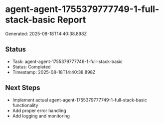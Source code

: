 # agent-agent-1755379777749-1-full-stack-basic Report

Generated: 2025-08-18T14:40:38.898Z

## Status
- Task: agent-agent-1755379777749-1-full-stack-basic
- Status: Completed
- Timestamp: 2025-08-18T14:40:38.898Z

## Next Steps
- Implement actual agent-agent-1755379777749-1-full-stack-basic functionality
- Add proper error handling
- Add logging and monitoring
